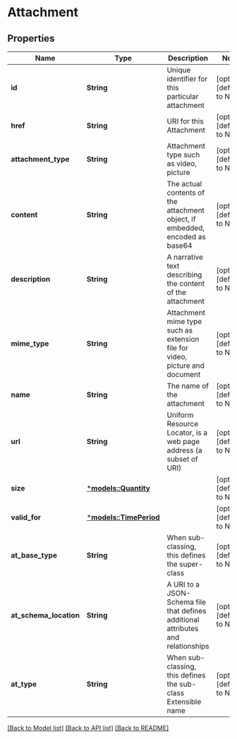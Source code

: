 # Attachment

## Properties
Name | Type | Description | Notes
------------ | ------------- | ------------- | -------------
**id** | **String** | Unique identifier for this particular attachment | [optional] [default to None]
**href** | **String** | URI for this Attachment | [optional] [default to None]
**attachment_type** | **String** | Attachment type such as video, picture | [optional] [default to None]
**content** | **String** | The actual contents of the attachment object, if embedded, encoded as base64 | [optional] [default to None]
**description** | **String** | A narrative text describing the content of the attachment | [optional] [default to None]
**mime_type** | **String** | Attachment mime type such as extension file for video, picture and document | [optional] [default to None]
**name** | **String** | The name of the attachment | [optional] [default to None]
**url** | **String** | Uniform Resource Locator, is a web page address (a subset of URI) | [optional] [default to None]
**size** | [***models::Quantity**](Quantity.md) |  | [optional] [default to None]
**valid_for** | [***models::TimePeriod**](TimePeriod.md) |  | [optional] [default to None]
**at_base_type** | **String** | When sub-classing, this defines the super-class | [optional] [default to None]
**at_schema_location** | **String** | A URI to a JSON-Schema file that defines additional attributes and relationships | [optional] [default to None]
**at_type** | **String** | When sub-classing, this defines the sub-class Extensible name | [optional] [default to None]

[[Back to Model list]](../README.md#documentation-for-models) [[Back to API list]](../README.md#documentation-for-api-endpoints) [[Back to README]](../README.md)



